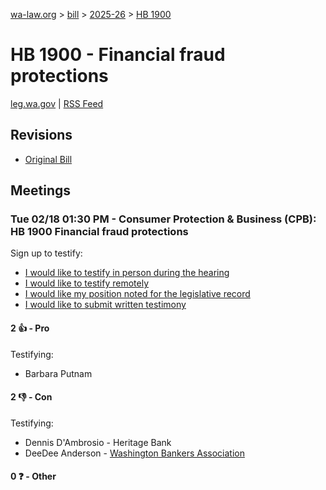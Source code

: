 [wa-law.org](/) > [bill](/bill/) > [2025-26](/bill/2025-26/) > [HB 1900](/bill/2025-26/hb/1900/)

# HB 1900 - Financial fraud protections
[leg.wa.gov](https://app.leg.wa.gov/billsummary?BillNumber=1900&Year=2025&Initiative=false) | [RSS Feed](./rss.xml)

## Revisions
* [Original Bill](1/)

## Meetings
### Tue 02/18 01:30 PM - Consumer Protection & Business (CPB): HB 1900 Financial fraud protections
Sign up to testify:
* [I would like to testify in person during the hearing](https://app.leg.wa.gov/csi/Testifier/Add?chamber=House&mId=32800&aId=164306&caId=25919&tId=1)
* [I would like to testify remotely](https://app.leg.wa.gov/csi/Testifier/Add?chamber=House&mId=32800&aId=164306&caId=25919&tId=2)
* [I would like my position noted for the legislative record](https://app.leg.wa.gov/csi/Testifier/Add?chamber=House&mId=32800&aId=164306&caId=25919&tId=3)
* [I would like to submit written testimony](https://app.leg.wa.gov/csi/Testifier/Add?chamber=House&mId=32800&aId=164306&caId=25919&tId=4)

#### 2 👍 - Pro
Testifying:
* Barbara Putnam

#### 2 👎 - Con
Testifying:
* Dennis D'Ambrosio - Heritage Bank
* DeeDee Anderson - [Washington Bankers Association](/org/washington_bankers_association/)

#### 0 ❓ - Other
